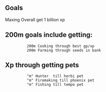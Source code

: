## Goals
Maxing
Overall get 1 billion xp
## 200m goals include getting:
```
          200m Cooking through best gp/xp
          200m Farming through seeds in bank
```
## Xp through getting pets
```
          "m" Hunter  till herbi pet
          "m" Firemaking till phoenix pet
          "m" Fishing till tempo pet
```
